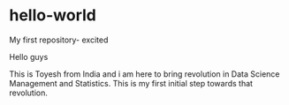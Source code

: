 # hello-world
My first repository- excited

Hello guys

This is Toyesh from India and i am here to bring revolution in Data Science Management and Statistics.
This is my first initial step towards that revolution.
